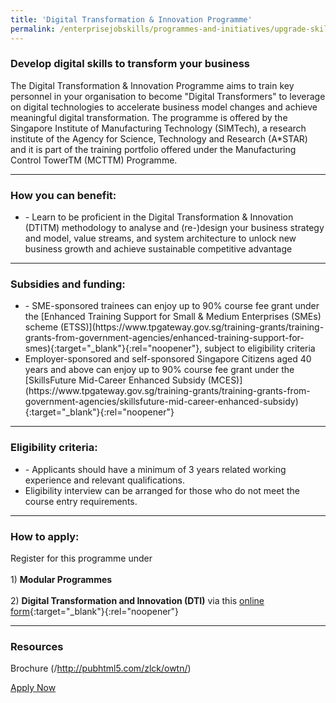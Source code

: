 ```yaml
---
title: 'Digital Transformation & Innovation Programme'
permalink: /enterprisejobskills/programmes-and-initiatives/upgrade-skills/digital-transformation-innovation-programme/
---
```


### Develop digital skills to transform your business

The Digital Transformation & Innovation Programme aims to train key personnel in your organisation to become "Digital Transformers" to leverage on digital technologies to accelerate business model changes and achieve meaningful digital transformation. The programme is offered by the Singapore Institute of Manufacturing Technology (SIMTech), a research institute of the Agency for Science, Technology and Research (A*STAR) and it is part of the training portfolio offered under the Manufacturing Control TowerTM (MCTTM) Programme.

---

### How you can benefit:

<ul><li>- Learn to be proficient in the Digital Transformation & Innovation (DTITM) methodology to analyse and (re-)design your business strategy and model, value streams, and system architecture to unlock new business growth and achieve sustainable competitive advantage</li></ul>

---

### Subsidies and funding:

<ul><li>- SME-sponsored trainees can enjoy up to 90% course fee grant under the [Enhanced Training Support for Small & Medium Enterprises (SMEs) scheme (ETSS)](https://www.tpgateway.gov.sg/training-grants/training-grants-from-government-agencies/enhanced-training-support-for-smes){:target="_blank"}{:rel="noopener"}, subject to eligibility criteria <br></li><li>Employer-sponsored and self-sponsored Singapore Citizens aged 40 years and above can enjoy up to 90% course fee grant under the [SkillsFuture Mid-Career Enhanced Subsidy (MCES)](https://www.tpgateway.gov.sg/training-grants/training-grants-from-government-agencies/skillsfuture-mid-career-enhanced-subsidy){:target="_blank"}{:rel="noopener"}</li></ul>

---

### Eligibility criteria:

<ul><li>- Applicants should have a minimum of 3 years related working experience and relevant qualifications.<br></li><li>Eligibility interview can be arranged for those who do not meet the course entry requirements.</li></ul>

---

### How to apply:

Register for this programme under<br><br>1) **Modular Programmes**<br><br>2) **Digital Transformation and Innovation (DTI)** via this [online form](https://www.a-star.edu.sg/simtech/kto/advanced-manufacturing/dti){:target="_blank"}{:rel="noopener"}

---

### Resources

Brochure (/http://pubhtml5.com/zlck/owtn/)

<a class="btn" href="https://www.a-star.edu.sg/simtech/kto/advanced-manufacturing/dti" target="_blank" rel="noopener">Apply Now</a>
